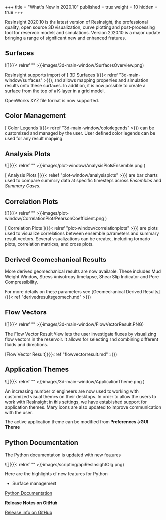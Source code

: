 +++
title = "What's New in 2020.10"
published = true
weight = 10
hidden = true
+++

ResInsight 2020.10 is the latest version of ResInsight, the professional quality, open source 3D visualization, curve plotting and post-processing tool for reservoir models and simulations. Version 2020.10 is a major update bringing a range of significant new and enhanced features.

## Surfaces
![]({{< relref "" >}}images/3d-main-window/SurfacesOverview.png)

ResInsight supports import of [ 3D Surfaces ]({{< relref "3d-main-window/surfaces" >}}), and allows mapping properties and simulation results onto these surfaces. In addition, it is now possible to create a surface from the top of a K-layer in a grid model.

OpenWorks XYZ file format is now supported. 

## Color Management

[ Color Legends ]({{< relref "3d-main-window/colorlegends" >}}) can be customized and managed by the user. User defined color legends can be used for any result mapping.

## Analysis Plots
![]({{< relref "" >}}images/plot-window/AnalysisPlotsEnsemble.png )

[ Analysis Plots ]({{< relref "plot-window/analysisplots" >}}) are bar charts used to compare summary data at specific timesteps across *Ensembles* and *Summary Cases*.

## Correlation Plots
![]({{< relref "" >}}images/plot-window/CorrelationPlotsPearsonCoefficient.png )

[ Correlation Plots ]({{< relref "plot-window/correlationplots" >}}) are plots used to visualize correlations between ensemble parameters and summary result vectors.
Several visualizations can be created, including tornado plots, correlation matrices, and cross plots.

## Derived Geomechanical Results

More derived geomechanical results are now available. These includes Mud Weight Window, Stress Anisotropy timelapse, Shear Slip Indicator and Pore Compressibility.

For more details on these parameters see [Geomechanical Derived Results]({{< ref "derivedresultsgeomech.md" >}})

## Flow Vectors

![]({{< relref "" >}}images/3d-main-window/FlowVectorResult.PNG)

The Flow Vector Result View lets the user investigate fluxes by visualizing flow vectors in the reservoir. It allows for selecting and combining different fluids and directions.

[Flow Vector Result]({{< ref "flowvectorresult.md" >}})

## Application Themes

![]({{< relref "" >}}images/3d-main-window/ApplicationTheme.png )

An increasing number of engineers are now used to working with customized visual themes on their desktops. In order to allow the users to work with ResInsight in this settings, we have established support for application themes. Many icons are also updated to improve communication with the user.

The active application theme can be modified from **Preferences->GUI Theme**

## Python Documentation
The Python documentation is updated with new features

![]({{< relref "" >}}images/scripting/apiResInsightOrg.png)

Here are the highlights of new features for Python

- Surface management


[ Python Documentation ](https://api.resinsight.org)


**Release Notes on GitHub**

[Release info on GitHub](https://github.com/OPM/ResInsight/releases/)
